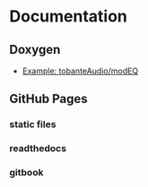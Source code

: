 # Documentation

## Doxygen

- [Example: tobanteAudio/modEQ](https://tobanteaudio.github.io/modEQ/)

## GitHub Pages

### static files

### readthedocs

### gitbook
